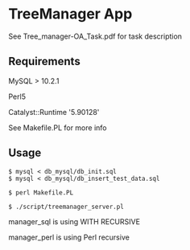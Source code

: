 # TreeManager App
See Tree_manager-OA_Task.pdf for task description

## Requirements
MySQL > 10.2.1

Perl5

Catalyst::Runtime '5.90128'

See Makefile.PL for more info
## Usage
```
$ mysql < db_mysql/db_init.sql
$ mysql < db_mysql/db_insert_test_data.sql

$ perl Makefile.PL

$ ./script/treemanager_server.pl
```

manager_sql     is using WITH RECURSIVE

manager_perl    is using Perl recursive
